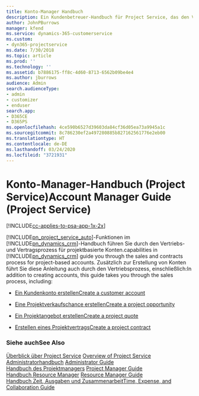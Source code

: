 ```yaml
---
title: Konto-Manager Handbuch
description: Ein Kundenbetreuer-Handbuch für Project Service, das den Verkaufs- und Vertragsprozess für projektbasierte Konten durchgeht.
author: JohnPBurrows
manager: kfend
ms.service: dynamics-365-customerservice
ms.custom:
- dyn365-projectservice
ms.date: 7/30/2018
ms.topic: article
ms.prod: ''
ms.technology: ''
ms.assetid: b7886175-ff8c-4d60-8713-6562b09be4e4
ms.author: jburrows
audience: Admin
search.audienceType:
- admin
- customizer
- enduser
search.app:
- D365CE
- D365PS
ms.openlocfilehash: 4ce590b6527d39603da84cf36d05ea73a9945a1c
ms.sourcegitcommit: 8c786230ef2a497280885b827162561776e2eb00
ms.translationtype: HT
ms.contentlocale: de-DE
ms.lasthandoff: 03/24/2020
ms.locfileid: "3721931"
---
```

# <a name="account-manager-guide-project-service"></a><span data-ttu-id="774ca-103">Konto-Manager-Handbuch (Project Service)</span><span class="sxs-lookup"><span data-stu-id="774ca-103">Account Manager Guide (Project Service)</span></span>

[!INCLUDE[cc-applies-to-psa-app-1x-2x](../includes/cc-applies-to-psa-app-1x-2x.md)]

[!INCLUDE[pn_project_service_auto](../includes/pn-project-service-auto.md)]<span data-ttu-id="774ca-104">-Funktionen im [!INCLUDE[pn_dynamics_crm](../includes/pn-dynamics-crm.md)]-Handbuch führen Sie durch den Vertriebs- und Vertragsprozess für projektbasierte Konten.</span><span class="sxs-lookup"><span data-stu-id="774ca-104">capabilities in [!INCLUDE[pn_dynamics_crm](../includes/pn-dynamics-crm.md)] guide you through the sales and contracts process for project-based accounts.</span></span> <span data-ttu-id="774ca-105">Zusätzlich zur Erstellung von Konten führt Sie diese Anleitung auch durch den Vertriebsprozess, einschließlich:</span><span class="sxs-lookup"><span data-stu-id="774ca-105">In addition to creating accounts, this guide takes you through the sales process, including:</span></span>  
  
-   [<span data-ttu-id="774ca-106">Ein Kundenkonto erstellen</span><span class="sxs-lookup"><span data-stu-id="774ca-106">Create a customer account</span></span>](../project-service/create-customer-account.md)  
  
-   [<span data-ttu-id="774ca-107">Eine Projektverkaufschance erstellen</span><span class="sxs-lookup"><span data-stu-id="774ca-107">Create a project opportunity</span></span>](../project-service/create-project-opportunity.md)  
  
-   [<span data-ttu-id="774ca-108">Ein Projektangebot erstellen</span><span class="sxs-lookup"><span data-stu-id="774ca-108">Create a project quote</span></span>](../project-service/create-project-quote.md)  
  
-   [<span data-ttu-id="774ca-109">Erstellen eines Projektvertrags</span><span class="sxs-lookup"><span data-stu-id="774ca-109">Create a project contract</span></span>](../project-service/create-project-contract.md)  
  
  
### <a name="see-also"></a><span data-ttu-id="774ca-110">Siehe auch</span><span class="sxs-lookup"><span data-stu-id="774ca-110">See Also</span></span>  
 <span data-ttu-id="774ca-111">[Überblick über Project Service](../project-service/overview.md) </span><span class="sxs-lookup"><span data-stu-id="774ca-111">[Overview of Project Service](../project-service/overview.md) </span></span>  
 <span data-ttu-id="774ca-112">[Administratorhandbuch](../project-service/admin-guide.md) </span><span class="sxs-lookup"><span data-stu-id="774ca-112">[Administrator Guide](../project-service/admin-guide.md) </span></span>  
 <span data-ttu-id="774ca-113">[Handbuch des Projektmanagers](../project-service/project-manager-guide.md) </span><span class="sxs-lookup"><span data-stu-id="774ca-113">[Project Manager Guide](../project-service/project-manager-guide.md) </span></span>  
 <span data-ttu-id="774ca-114">[Handbuch Resource Manager](../project-service/resource-manager-guide.md) </span><span class="sxs-lookup"><span data-stu-id="774ca-114">[Resource Manager Guide](../project-service/resource-manager-guide.md) </span></span>  
 [<span data-ttu-id="774ca-115">Handbuch Zeit, Ausgaben und Zusammenarbeit</span><span class="sxs-lookup"><span data-stu-id="774ca-115">Time, Expense, and Collaboration Guide</span></span>](../project-service/time-expense-collaboration-guide.md)
